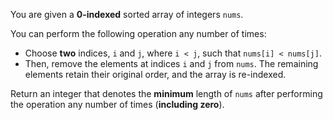 You are given a **0-indexed** sorted array of integers `nums`.

You can perform the following operation any number of times:

- Choose **two** indices, `i` and `j`, where `i < j`, such that `nums[i] < nums[j]`.
- Then, remove the elements at indices `i` and `j` from `nums`. The remaining elements retain their original order, and the array is re-indexed.

Return an integer that denotes the **minimum** length of `nums` after performing the operation any number of times (**including zero**).
